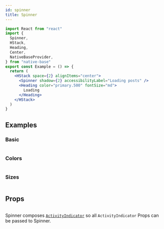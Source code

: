 ```yaml
---
id: spinner
title: Spinner
---
```


```jsx isShowcase
import React from "react"
import {
  Spinner,
  HStack,
  Heading,
  Center,
  NativeBaseProvider,
} from "native-base"
export const Example = () => {
  return (
    <HStack space={2} alignItems="center">
      <Spinner shadow={2} accessibilityLabel="Loading posts" />
      <Heading color="primary.500" fontSize="md">
        Loading
      </Heading>
    </HStack>
  )
}
```

## Examples

### Basic

```ComponentSnackPlayer path=components,primitives,Spinner,usage.tsx

```

### Colors

```ComponentSnackPlayer path=components,primitives,Spinner,color.tsx

```

### Sizes

```ComponentSnackPlayer path=components,primitives,Spinner,size.tsx

```

## Props

```ComponentPropTable path=primitives,Spinner,index.tsx

```

Spinner composes [`ActivityIndicator`](https://reactnative.dev/docs/activityindicator) so all `ActivityIndicator` Props can be passed to Spinner.
